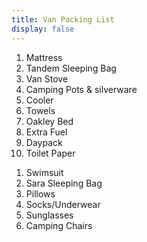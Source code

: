 ```yaml
---
title: Van Packing List
display: false
---
```


1. Mattress
1. Tandem Sleeping Bag
1. Van Stove
1. Camping Pots & silverware
1. Cooler
1. Towels
1. Oakley Bed
1. Extra Fuel
1. Daypack
1. Toilet Paper
<!-- md  common_packing.md -->
<!-- md  food.md -->
1. Swimsuit
1. Sara Sleeping Bag
1. Pillows
1. Socks/Underwear
1. Sunglasses
1. Camping Chairs
